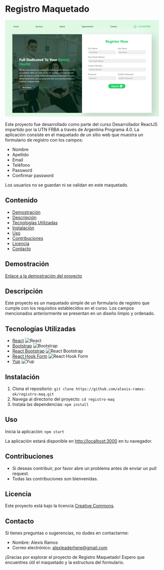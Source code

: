 # Registro Maquetado

![Vista previa del proyecto](https://github.com/alexis-ramos-ok/registro-maq/raw/main/public/screen-main-tp6.png)

Este proyecto fue desarrollado como parte del curso Desarrollador ReactJS impartido por la UTN FRBA a través de Argentina Programa 4.0. La aplicación consiste en el maquetado de un sitio web que muestra un formulario de registro con los campos:

- Nombre
- Apellido
- Email
- Teléfono
- Password
- Confirmar password

Los usuarios no se guardan ni se validan en este maquetado.

## Contenido

- [Demostración](#demostración)
- [Descripción](#descripción)
- [Tecnologías Utilizadas](#tecnologías-utilizadas)
- [Instalación](#instalación)
- [Uso](#uso)
- [Contribuciones](#contribuciones)
- [Licencia](#licencia)
- [Contacto](#contacto)

## Demostración

[Enlace a la demostración del proyecto](https://registro-maq.netlify.app/)

## Descripción

Este proyecto es un maquetado simple de un formulario de registro que cumple con los requisitos establecidos en el curso. Los campos mencionados anteriormente se presentan en un diseño limpio y ordenado.

## Tecnologías Utilizadas

- [React](https://reactjs.org/) ![React](https://img.shields.io/badge/React-18.2.0-blue)
- [Bootstrap](https://getbootstrap.com/) ![Bootstrap](https://img.shields.io/badge/Bootstrap-5.3.2-purple)
- [React Bootstrap](https://react-bootstrap.github.io/) ![React Bootstrap](https://img.shields.io/badge/React_Bootstrap-2.9.1-blueviolet)
- [React Hook Form](https://react-hook-form.com/) ![React Hook Form](https://img.shields.io/badge/React_Hook_Form-7.48.2-success)
- [Yup](https://github.com/jquense/yup) ![Yup](https://img.shields.io/badge/Yup-1.3.2-yellow)

## Instalación

1. Clona el repositorio: `git clone https://github.com/alexis-ramos-ok/registro-maq.git`
2. Navega al directorio del proyecto: `cd registro-maq`
3. Instala las dependencias: `npm install`

## Uso

Inicia la aplicación: `npm start`

La aplicación estará disponible en [http://localhost:3000](http://localhost:3000) en tu navegador.

## Contribuciones

- Si deseas contribuir, por favor abre un problema antes de enviar un pull request.
- Todas las contribuciones son bienvenidas.

## Licencia

Este proyecto está bajo la licencia [Creative Commons](https://creativecommons.org/licenses/by/4.0/).

## Contacto

Si tienes preguntas o sugerencias, no dudes en contactarme:

- Nombre: Alexis Ramos
- Correo electrónico: alexleaderhere@gmail.com

¡Gracias por explorar el proyecto de Registro Maquetado! Espero que encuentres útil el maquetado y la estructura del formulario.
